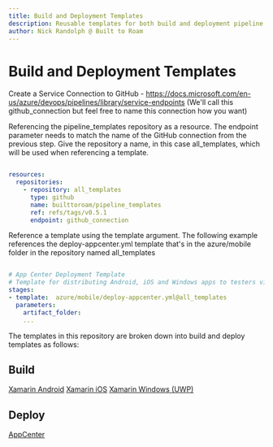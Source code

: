```yaml
---
title: Build and Deployment Templates
description: Reusable templates for both build and deployment pipeline stages
author: Nick Randolph @ Built to Roam
---
```


# Build and Deployment Templates

Create a Service Connection to GitHub - https://docs.microsoft.com/en-us/azure/devops/pipelines/library/service-endpoints
(We'll call this github_connection but feel free to name this connection how you want)

Referencing the pipeline_templates repository as a resource. The endpoint parameter needs to match the name of the GitHub connection from the previous step. Give the repository a name, in this case all_templates, which will be used when referencing a template.

```YAML

resources:
  repositories:
    - repository: all_templates
      type: github
      name: builttoroam/pipeline_templates
      ref: refs/tags/v0.5.1
      endpoint: github_connection

```

Reference a template using the template argument. The following example references the deploy-appcenter.yml template that's in the azure/mobile folder in the repository named all_templates

```YAML

# App Center Deployment Template
# Template for distributing Android, iOS and Windows apps to testers via App Center
stages:
- template:  azure/mobile/deploy-appcenter.yml@all_templates
  parameters:
    artifact_folder: 
    ...

```

The templates in this repository are broken down into build and deploy templates as follows:

## Build 
[Xamarin Android](./build//XamarinAndroid.md)
[Xamarin iOS](./build//XamariniOS.md)
[Xamarin Windows (UWP)](./build//XamarinWindows.md)

## Deploy

[AppCenter](./deploy//AppCenter.md)

